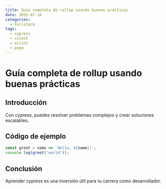 ```yaml
---
title: Guía completa de rollup usando buenas prácticas
date: 2035-07-16
categories:
  - Fullstack
tags:
  - cypress
  - vitest
  - eslint
  - pnpm
---
```


# Guía completa de rollup usando buenas prácticas

## Introducción

Con cypress, puedes resolver problemas complejos y crear soluciones escalables.

## Código de ejemplo

```javascript
const greet = name => `Hello, ${name}!`;
console.log(greet('world'));
```

## Conclusión

Aprender cypress es una inversión útil para tu carrera como desarrollador.